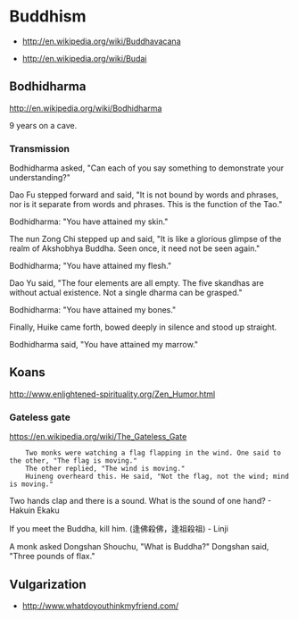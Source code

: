 # Buddhism

-   <http://en.wikipedia.org/wiki/Buddhavacana>

-   <http://en.wikipedia.org/wiki/Budai>

## Bodhidharma

<http://en.wikipedia.org/wiki/Bodhidharma>

9 years on a cave.

### Transmission

Bodhidharma asked, "Can each of you say something to demonstrate your understanding?"

Dao Fu stepped forward and said, "It is not bound by words and phrases, nor is it separate from words and phrases. This is the function of the Tao."

Bodhidharma: "You have attained my skin."

The nun Zong Chi stepped up and said, "It is like a glorious glimpse of the realm of Akshobhya Buddha. Seen once, it need not be seen again."

Bodhidharma; "You have attained my flesh."

Dao Yu said, "The four elements are all empty. The five skandhas are without actual existence. Not a single dharma can be grasped."

Bodhidharma: "You have attained my bones."

Finally, Huike came forth, bowed deeply in silence and stood up straight.

Bodhidharma said, "You have attained my marrow."

## Koans

http://www.enlightened-spirituality.org/Zen_Humor.html

### Gateless gate

<https://en.wikipedia.org/wiki/The_Gateless_Gate>

        Two monks were watching a flag flapping in the wind. One said to the other, "The flag is moving."
        The other replied, "The wind is moving."
        Huineng overheard this. He said, "Not the flag, not the wind; mind is moving."

Two hands clap and there is a sound. What is the sound of one hand? - Hakuin Ekaku

If you meet the Buddha, kill him. (逢佛殺佛，逢祖殺祖) - Linji

A monk asked Dongshan Shouchu, "What is Buddha?" Dongshan said, "Three pounds of flax."

## Vulgarization

- <http://www.whatdoyouthinkmyfriend.com/>
